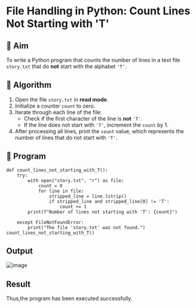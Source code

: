 # File Handling in Python: Count Lines Not Starting with 'T'

## 🎯 Aim
To write a Python program that counts the number of lines in a text file `story.txt` that do **not** start with the alphabet `'T'`.

## 🧠 Algorithm
1. Open the file `story.txt` in **read mode**.
2. Initialize a counter `count` to zero.
3. Iterate through each line of the file:
   - Check if the first character of the line is **not** `'T'`.
   - If the line does not start with `'T'`, increment the `count` by 1.
4. After processing all lines, print the `count` value, which represents the number of lines that do not start with `'T'`.

## 🧾 Program
```
def count_lines_not_starting_with_T():
    try:
        with open("story.txt", "r") as file:
            count = 0 
            for line in file:
                stripped_line = line.lstrip()
                if stripped_line and stripped_line[0] != 'T':
                    count += 1
        print(f"Number of lines not starting with 'T': {count}")

    except FileNotFoundError:
        print("The file 'story.txt' was not found.")
count_lines_not_starting_with_T()

```

## Output
![image](https://github.com/user-attachments/assets/1ed2457e-a7af-4d1e-ad3d-48b74d5fd0cb)


## Result
Thus,the program has been executed successfully.
